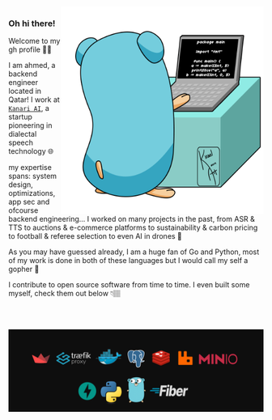 <img align="right" width=400x height=410px alt="side_gif" src="assets/gophercoding.gif" />

### Oh hi there!

Welcome to my gh profile 🤝🏽

I am ahmed, a backend engineer located in Qatar! I work at <code><a href="https://kanari.ai">Kanari AI</a></code>, a startup pioneering in dialectal speech technology 🌐

my expertise spans: system design, optimizations, app sec and ofcourse backend engineering... I worked on many projects in the past, from ASR & TTS to auctions & e-commerce platforms to sustainability & carbon pricing to football & referee selection to even AI in drones 🚀

As you may have guessed already, I am a huge fan of Go and Python, most of my work is done in both of these languages but I would call my self a gopher 🐹

I contribute to open source software from time to time. I even built some myself, check them out below 👇🏽

<br>
<br>

![Tech Stack](assets/techstack.png)


